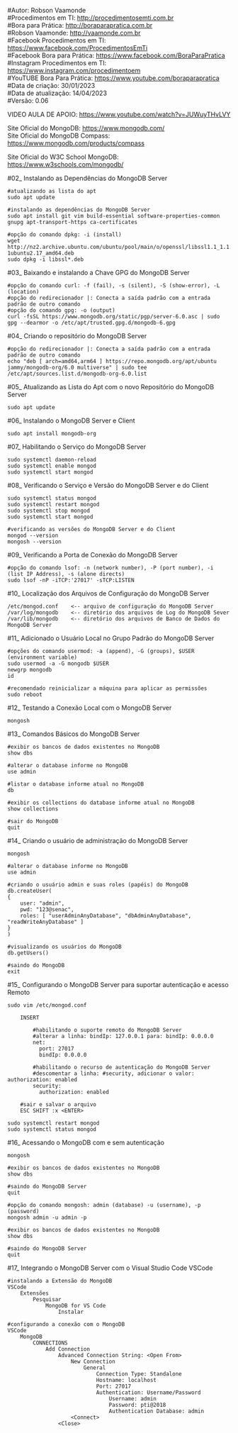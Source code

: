 #Autor: Robson Vaamonde<br>
#Procedimentos em TI: http://procedimentosemti.com.br<br>
#Bora para Prática: http://boraparapratica.com.br<br>
#Robson Vaamonde: http://vaamonde.com.br<br>
#Facebook Procedimentos em TI: https://www.facebook.com/ProcedimentosEmTi<br>
#Facebook Bora para Prática: https://www.facebook.com/BoraParaPratica<br>
#Instagram Procedimentos em TI: https://www.instagram.com/procedimentoem<br>
#YouTUBE Bora Para Prática: https://www.youtube.com/boraparapratica<br>
#Data de criação: 30/01/2023<br>
#Data de atualização: 14/04/2023<br>
#Versão: 0.06<br>

VIDEO AULA DE APOIO: https://www.youtube.com/watch?v=JUWuyTHvLVY

Site Oficial do MongoDB: https://www.mongodb.com/<br>
Site Oficial do MongoDB Compass: https://www.mongodb.com/products/compass

Site Oficial do W3C School MongoDB: https://www.w3schools.com/mongodb/

#02_ Instalando as Dependências do MongoDB Server<br>

	#atualizando as lista do apt
	sudo apt update

	#instalando as dependências do MongoDB Server
	sudo apt install git vim build-essential software-properties-common gnupg apt-transport-https ca-certificates
	
	#opção do comando dpkg: -i (install)
	wget http://nz2.archive.ubuntu.com/ubuntu/pool/main/o/openssl/libssl1.1_1.1.1f-1ubuntu2.17_amd64.deb
	sudo dpkg -i libssl*.deb

#03_ Baixando e instalando a Chave GPG do MongoDB Server<br>

	#opção do comando curl: -f (fail), -s (silent), -S (show-error), -L (location)
	#opção do redirecionador |: Conecta a saída padrão com a entrada padrão de outro comando
	#opção do comando gpg: -o (output)
	curl -fsSL https://www.mongodb.org/static/pgp/server-6.0.asc | sudo gpg --dearmor -o /etc/apt/trusted.gpg.d/mongodb-6.gpg

#04_ Criando o repositório do MongoDB Server<br>

	#opção do redirecionador |: Conecta a saída padrão com a entrada padrão de outro comando
	echo "deb [ arch=amd64,arm64 ] https://repo.mongodb.org/apt/ubuntu jammy/mongodb-org/6.0 multiverse" | sudo tee /etc/apt/sources.list.d/mongodb-org-6.0.list

#05_ Atualizando as Lista do Apt com o novo Repositório do MongoDB Server<br>

	sudo apt update

#06_ Instalando o MongoDB Server e Client<br>

	sudo apt install mongodb-org

#07_ Habilitando o Serviço do MongoDB Server<br>

	sudo systemctl daemon-reload
	sudo systemctl enable mongod
	sudo systemctl start mongod

#08_ Verificando o Serviço e Versão do MongoDB Server e do Client<br>

	sudo systemctl status mongod
	sudo systemctl restart mongod
	sudo systemctl stop mongod
	sudo systemctl start mongod

	#verificando as versões do MongoDB Server e do Client
	mongod --version
	mongosh --version

#09_ Verificando a Porta de Conexão do MongoDB Server<br>

	#opção do comando lsof: -n (network number), -P (port number), -i (list IP Address), -s (alone directs)
	sudo lsof -nP -iTCP:'27017' -sTCP:LISTEN

#10_ Localização dos Arquivos de Configuração do MongoDB Server<br>

	/etc/mongod.conf	<-- arquivo de configuração do MongoDB Server
	/var/log/mongodb	<-- diretório dos arquivos de Log do MongoDB Sever
	/var/lib/mongodb	<-- diretório dos arquivos de Banco de Dados do MongoDB Server

#11_ Adicionado o Usuário Local no Grupo Padrão do MongoDB Server<br>

	#opções do comando usermod: -a (append), -G (groups), $USER (environment variable)
	sudo usermod -a -G mongodb $USER
	newgrp mongodb
	id
	
	#recomendado reinicializar a máquina para aplicar as permissões
	sudo reboot

#12_ Testando a Conexão Local com o MongoDB Server<br>

	mongosh

#13_ Comandos Básicos do MongoDB Server<br>

	#exibir os bancos de dados existentes no MongoDB
	show dbs

	#alterar o database informe no MongoDB
	use admin

	#listar o database informe atual no MongoDB
	db

	#exibir os collections do database informe atual no MongoDB
	show collections

	#sair do MongoDB
	quit

#14_ Criando o usuário de administração do MongoDB Server<br>

	mongosh
	
	#alterar o database informe no MongoDB
	use admin

	#criando o usuário admin e suas roles (papéis) do MongoDB
	db.createUser(
	{
		user: "admin",
		pwd: "123@senac",
		roles: [ "userAdminAnyDatabase", "dbAdminAnyDatabase", "readWriteAnyDatabase" ]
	}
	)

	#visualizando os usuários do MongoDB
	db.getUsers()

	#saindo do MongoDB
	exit

#15_ Configurando o MongoDB Server para suportar autenticação e acesso Remoto<br>

	sudo vim /etc/mongod.conf
		
		INSERT
			
			#habilitando o suporte remoto do MongoDB Server
			#alterar a linha: bindIp: 127.0.0.1 para: bindIp: 0.0.0.0
			net:
			  port: 27017
			  bindIp: 0.0.0.0
			
			#habilitando o recurso de autenticação do MongoDB Server
			#descomentar a linha: #security, adicionar o valor: authorization: enabled
			security:
			  authorization: enabled
		
		#sair e salvar o arquivo
		ESC SHIFT :x <ENTER>

	sudo systemctl restart mongod
	sudo systemctl status mongod

#16_ Acessando o MongoDB com e sem autenticação<br>

	mongosh

	#exibir os bancos de dados existentes no MongoDB
	show dbs

	#saindo do MongoDB Server
	quit
		
	#opção do comando mongosh: admin (database) -u (username), -p (password)
	mongosh admin -u admin -p

	#exibir os bancos de dados existentes no MongoDB
	show dbs

	#saindo do MongoDB Server
	quit

#17_ Integrando o MongoDB Server com o Visual Studio Code VSCode<br>

	#instalando a Extensão do MongoDB
	VSCode
		Extensões
			Pesquisar
				MongoDB for VS Code
					Instalar

	#configurando a conexão com o MongoDB
	VSCode
		MongoDB
			CONNECTIONS
				Add Connection
					Advanced Connection String: <Open From>
						New Connection
							General
								Connection Type: Standalone
								Hostname: localhost
								Port: 27017
								Authentication: Username/Password
									Username: admin
									Password: pti@2018
									Authentication Database: admin
						<Connect>
					<Close>